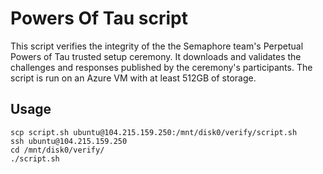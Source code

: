 # Powers Of Tau script

This script verifies the integrity of the the Semaphore team's
Perpetual Powers of Tau trusted setup ceremony.
It downloads and validates the challenges and responses published
by the ceremony's participants.
The script is run on an Azure VM with at least 512GB of storage.

## Usage

```
scp script.sh ubuntu@104.215.159.250:/mnt/disk0/verify/script.sh
ssh ubuntu@104.215.159.250
cd /mnt/disk0/verify/
./script.sh
```
